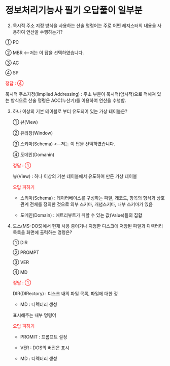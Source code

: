 <h1>정보처리기능사 필기 오답풀이 일부분</h1>

2.  묵시적 주소 지정 방식을 사용하는 산술 명령어는 주로 어떤 레지스터의 내용을 사용하여 연산을 수행하는가?

   ① PC

   ② MBR <--저는 이 답을 선택하였습니다.

   ③ AC

   ④ SP

   <span style="color : red">정답 : ④</span>

   묵시적 주소지정(limplied Addressing) : 주소 부분이 묵시적(암시적)으로 적해져 있는 방식으로 산술 명령은 ACC(누산기)를 이용하여 연산을 수행함.

3. 하나 이상의 기본 테이블로 부터 유도되어 있는 가상 테이블은?

   ① 뷰(View)

   ② 유리창(Window)

   ③ 스키마(Schema) <--저는 이 답을 선택하였습니다.

   ④ 도메인(Domanin)

   <span style="color : red">정답 : ①</span>

   뷰(View) : 하나 이상의 기본 테이블에서 유도하여 만든 가상 테이블

   <span style="color : red">오답 피하기</span>

   * 스키마(Schema) : 데이터베이스를 구성하는 파일, 레코드, 항목의 형식과 상호 관계 전체를 정의한 것으로 외부 스키마, 개념스키마, 내부 스키마가 있음

   * 도메인(Domain) : 애트리뷰트가 취할 수 있는 값(Value)들의 집합



5. 도스(MS-DOS)에서 현재 사용 중이거나 지정한 디스크에 저장된 파일과 디렉터리 목록을 화면에 출력하는 명령은?

   ① DIR

   ② PROMPT

   ③ VER

   ④ MD

   <span style="color:red">정답 : ①</span>

   DIR(DIRectory) : 디스크 내의 파일 목록, 파일에 대한 정

   * MD : 디렉터리 생성

   표시해주는 내부 명령어

   <span style="color:red">오답 피하기</span>

   * PROMIT : 프롬프트 설정

   * VER : DOS의 버전은 표시

   * MD : 디렉터리 생성